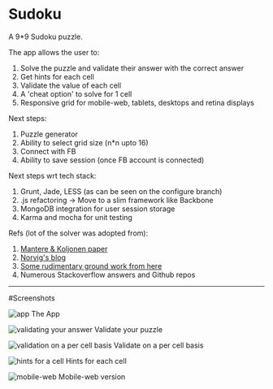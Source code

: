 # Sudoku

A 9*9 Sudoku puzzle. 

The app allows the user to:

1. Solve the puzzle and validate their answer with the correct answer
2. Get hints for each cell
3. Validate the value of each cell
4. A 'cheat option' to solve for 1 cell
5. Responsive grid for mobile-web, tablets, desktops and retina displays

Next steps:

1. Puzzle generator
2. Ability to select grid size (n*n upto 16)
3. Connect with FB
4. Ability to save session (once FB account is connected)


Next steps wrt tech stack:

1. Grunt, Jade, LESS (as can be seen on the configure branch)
2. .js refactoring -> Move to a slim framework like Backbone
3. MongoDB integration for user session storage
4. Karma and mocha for unit testing

Refs (lot of the solver was adopted from):

1. [Mantere & Koljonen paper](http://users.encs.concordia.ca/~kharma/coen6321/Papers/SudokuGA%20(1).pdf)
2. [Norvig's blog](http://norvig.com/sudoku.html)
3. [Some rudimentary ground work from here ](http://www.sudokuessentials.com/sudoku_tips.html)
4. Numerous Stackoverflow answers and Github repos


-------
#Screenshots

![app](https://cloud.githubusercontent.com/assets/2917027/7108172/af69f36c-e132-11e4-8b1e-9db7331b70a1.png)
The App


![validating your answer](https://cloud.githubusercontent.com/assets/2917027/7108173/b493098c-e132-11e4-8f36-6aa6a68abfc0.png)
Validate your puzzle


![validation on a per cell basis](https://cloud.githubusercontent.com/assets/2917027/7108175/b85b7068-e132-11e4-9a37-67a7a9148d29.png)
Validate on a per cell basis


![hints for a cell](https://cloud.githubusercontent.com/assets/2917027/7108176/b9e8712e-e132-11e4-851b-f980e1b1e029.png)
Hints for each cell


![mobile-web](https://cloud.githubusercontent.com/assets/2917027/7108184/3b0b4b00-e133-11e4-8c4c-193b601da6ed.png)
Mobile-web version
